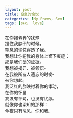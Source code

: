 ```yaml
---
layout: post
title: 窒息的愉悦
categories: [My Poems, Sex]
tags: [sex， love]
---
```


在你抱着我的犹豫、  
捏住我脖子的时候，  
窒息的愉悦穿透了我。  
我想让你在我的身体上留下痕迹：  
那是我们爱的证据。  
我想被揭开、被领悟-  
在我被所有人遗忘的时候-  
被你想起。  
我泛红的脸映衬着你的悸动，  
在你的怀里  
我没有怀疑，也没有忧虑。  
就像你也深知的那样：  
今夜只有晚风、你和我。
